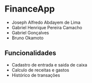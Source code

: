 # FinanceApp
- Joseph Alfredo Abdayem de Lima
- Gabriel Henrique Pereira Camacho
- Gabriel Gonçalves
- Bruno Okamoto


## Funcionalidades
- Cadastro de entrada e saida de caixa
- Calculo de receitas e gastos
- Histórico de transações
